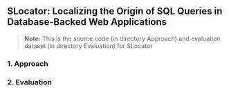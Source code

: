 ## SLocator: Localizing the Origin of SQL Queries in Database-Backed Web Applications
> **Note:** This is the source code (in directory Approach) and evaluation dataset (in directory Evaluation) for SLocator

### 1. Approach


### 2. Evaluation


